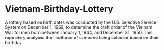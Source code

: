 # Vietnam-Birthday-Lottery
A lottery based on birth dates was conducted by the U.S. Selective Service System on December 1, 1969, to determine the draft order of the Vietnam War  for men born between January 1, 1944, and December 31, 1950. This repository analyses the likelihood of someone being selected based on their birthday.
